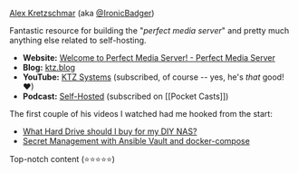 [Alex Kretzschmar](https://www.linkedin.com/in/alex-kretzschmar/) (aka [@IronicBadger](https://twitter.com/ironicbadger))

Fantastic resource for building the "*perfect media server*" and pretty much anything else related to self-hosting.

- **Website:** [Welcome to Perfect Media Server! - Perfect Media Server](https://perfectmediaserver.com/)
- **Blog:** [ktz.blog](https://blog.ktz.me/)
- **YouTube:** [KTZ Systems](https://www.youtube.com/@ktzsystems) (subscribed, of course -- yes, he's *that* good! ❤)
- **Podcast:** [Self-Hosted](https://selfhosted.show/) (subscribed on [[Pocket Casts]])

The first couple of his videos I watched had me hooked from the start:

- [What Hard Drive should I buy for my DIY NAS?](https://www.youtube.com/watch?v=09PTfJWF7T8)
- [Secret Management with Ansible Vault and docker-compose](https://www.youtube.com/watch?v=CUh8FDLbj8M)

Top-notch content (⭐⭐⭐⭐⭐)
